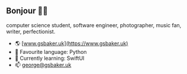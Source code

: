 ## Bonjour 👋🏼

computer science student, software engineer, photographer, music fan, writer, perfectionist.

<!--
**gsbaker/gsbaker** is a ✨ _special_ ✨ repository because its `README.md` (this file) appears on your GitHub profile.

Here are some ideas to get you started:

- 🔭 I’m currently working on ...
- 🌱 I’m currently learning ...
- 👯 I’m looking to collaborate on ...
- 🤔 I’m looking for help with ...
- 💬 Ask me about ...
- 📫 How to reach me: ...
- 😄 Pronouns: ...
- ⚡ Fun fact: ...
-->

- 🌎 [www.gsbaker.uk](https://www.gsbaker.uk)
- 🤩 Favourite language: Python
- 🌱 Currently learning: SwiftUI
- 📫 [george@gsbaker.uk](george@gsbaker.uk)
